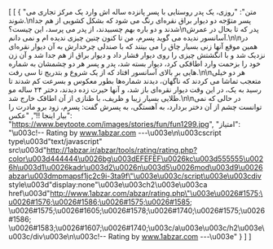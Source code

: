 [
  [
    {
      "متن": "روزی، یک پدر روستایی با پسر پانزده ساله اش وارد یک مرکز تجاری می شوند.\nپسر متوّجه دو دیوار براق نقره‌ای رنگ می شود که بشکل کشویی از هم جدا شدند و دو باره بهم چسبیدند، از پدر می پرسد، این چیست؟\nپدر که تا بحال در عمرش آسانسور ندیده می گوید پسرم، من تا کنون چنین چیزی ندیده ام و نمی دانم.\n\nدر همین موقع آنها زنی بسیار چاق را می بینند که با صندلی چرخدارش به آن دیوار نقره‌ای نزدیک شد و با انگشتش چیزی را روی دیوار فشار داد و دیوار براق از هم جدا شد و آن زن خود را بزحمت وارد اطاقکی کرد، دیوار بسته شد، پدر و پسر هر دو چشمشان به شماره هایی بر بالای آسانسور افتاد که از یک شروع و بتدریج تا سی‌ رفت.\n\nهر دو خیلی‌ متعجب تماشا می کردند که ناگهان، دیدند شماره‌ها بطور معکوس و بسرعت کم شدند تا رسید به یک، در این وقت دیوار نقره‌ای باز شد، و آنها حیرت زده دیدند، دختر ۲۴ ساله مو طلایی بسیار زیبا و ظریف، با طنازی از آن اطاقک خارج شد.\n\nدر حالی که نمی توانست چشم از آن دختر بردارد، به آهستگی، به پسرش گفت: پسرم، زود برو مادرت را بیار اینجا !!",
      "عکس": "https://www.beytoote.com/images/stories/fun/fun1299.jpg",
      "امتیاز": "\u003c!-- Rating by www.1abzar.com ---\u003e\n\u003cscript type\u003d\"text/javascript\" src\u003d\"http://1abzar.ir/abzar/tools/rating/rating.php?color\u003d444444\u0026bg\u003dEFEFEF\u0026kc\u003d555555\u0026h\u003d1\u0026kadr\u003d2\u0026n\u003d5\u0026mod\u003d9\u0026abzar\u003dmpmapsf1jc2c9i-3ta9f\"\u003e\u003c/script\u003e\u003cdiv style\u003d\"display:none\"\u003e\u003ch2\u003e\u003ca href\u003d\"http://www.1abzar.com/abzar/rating.php\"\u003e\u0026#1575;\u0026#1576;\u0026#1586;\u0026#1575;\u0026#1585; \u0026#1575;\u0026#1605;\u0026#1578;\u0026#1740;\u0026#1575;\u0026#1586; \u0026#1583;\u0026#1607;\u0026#1740;\u003c/a\u003e\u003c/h2\u003e\u003c/div\u003e\n\u003c!-- Rating by www.1abzar.com ---\u003e"
    }
  ]
]
